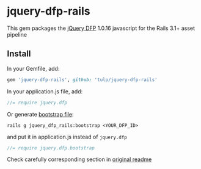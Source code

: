 # jquery-dfp-rails

This gem packages the [jQuery DFP](https://github.com/coop182/jquery.dfp.js) 1.0.16 javascript for the Rails 3.1+ asset pipeline

## Install
In your Gemfile, add:

```ruby
gem 'jquery-dfp-rails', github: 'tulp/jquery-dfp-rails'
```

In your application.js file, add:

```javascript
//= require jquery.dfp
```

Or generate [bootstrap file](https://github.com/tulp/jquery-dfp-rails/blob/master/lib/templates/jquery.dfp.bootstrap.js.erb):

```
rails g jquery_dfp_rails:bootstrap <YOUR_DFP_ID>
```

and put it in application.js instead of ```jquery.dfp```

```javascript
//= require jquery.dfp.bootstrap
```

Check carefully corresponding section in [original readme](https://github.com/coop182/jquery.dfp.js#usage)




